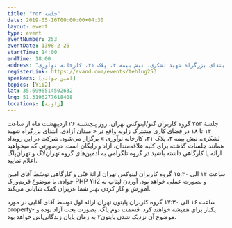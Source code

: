 ```yaml
---
title: "جلسه ۲۵۳"
date: 2019-05-16T00:00:00+04:30
layout: event
type: event
eventNumber: 253
eventDate: 1398-2-26
startTime: 14:00
endTime: 18:00
address: "میدان آزادی، ابتدای بزرگراه شهید لشکری، نبش بیمه ۳، پلاک ۳۱، کارخانه نوآوری"
registerLink: https://evand.com/events/tehlug253
speakers: [امین جوادی]
topics: [Yii2]
lat: 35.6996514502632
lng: 51.3196277618408
locations: [زاویه]
---
```

جلسهٔ ۲۵۳ گروه کاربران گنو/لینوکس تهران، روز پنجشنبه ۲۶ اردیبهشت ماه از ساعت ۱۴ تا ۱۸ در فضای کاری مشترک زاویه واقع در « میدان آزادی، ابتدای بزرگراه شهید لشکری، نبش بیمه ۳، پلاک ۳۱، کارخانه نوآوری » برگزار می‌شود.
شرکت در این رویداد همانند جلسات گذشته برای کلیه علاقه‌مندان، آزاد و رایگان است.
درصورتی که میخواهید ارائه یا کارگاهی داشته باشید در گروه تلگرامی به ادمین‌های گروه تهران‌لاگ و تهران‌پاگ اعلام نمایید.

ساعت ۱۴ الی ۱۵:۳۰ گروه کاربران لینوکس تهران
ارائهٔ فنّی و کارگاهی توسّط آقای امین جوادی با موضوع فریم‌ورک PHP Yii2 و بصورت عملی خواهد بود. آوردن لپتاپ به آموزش و کار کردن بهتر شما عزیزان کمک شایانی می‌کند.

ساعت ۱۶ الی ۱۷:۳۰ گروه کاربران پایتون تهران
ارائه اول توسط آقای آقایی در مورد property- یکبار برای همیشه خواهند کرد.
قسمت دوم پاگ، بصورت بحث آزاد بوده و موضوع آن نزدیک ‌شدن پایتون۲ به زمان پایان زندگانی‌اش خواهد بود.